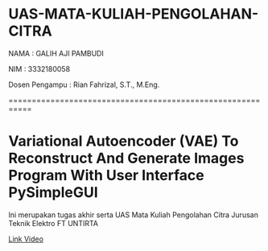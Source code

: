 # UAS-MATA-KULIAH-PENGOLAHAN-CITRA


NAMA : GALIH AJI PAMBUDI

NIM : 3332180058

Dosen Pengampu : Rian Fahrizal, S.T., M.Eng.

===========================================================

# Variational Autoencoder (VAE) To Reconstruct And Generate Images Program With User Interface PySimpleGUI



Ini merupakan tugas akhir serta UAS Mata Kuliah Pengolahan Citra Jurusan Teknik Elektro FT UNTIRTA

<a href= https://youtu.be/16cT6aOPU-4>Link Video</a>
